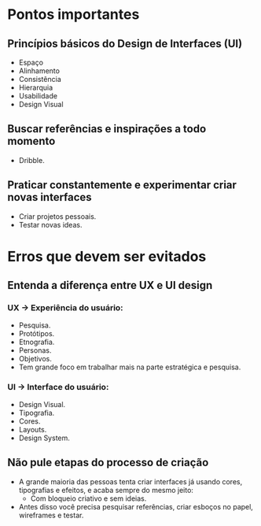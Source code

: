 # Pontos importantes

## Princípios básicos do Design de Interfaces (UI)

- Espaço
- Alinhamento
- Consistência
- Hierarquia
- Usabilidade
- Design Visual

## Buscar referências e inspirações a todo momento

- Dribble.

## Praticar constantemente e experimentar criar novas interfaces

- Criar projetos pessoais.
- Testar novas ideas.

# Erros que devem ser evitados

## Entenda a diferença entre UX e UI design

### UX -> Experiência do usuário:

- Pesquisa.
- Protótipos.
- Etnografia.
- Personas.
- Objetivos.
- Tem grande foco em trabalhar mais na parte estratégica e pesquisa.

### UI -> Interface do usuário:

- Design Visual.
- Tipografia.
- Cores.
- Layouts.
- Design System.

## Não pule etapas do processo de criação

- A grande maioria das pessoas tenta criar interfaces já usando cores, tipografias e efeitos, e acaba sempre do mesmo jeito:
  - Com bloqueio criativo e sem ideias.
- Antes disso você precisa pesquisar referências, criar esboços no papel, wireframes e testar.
